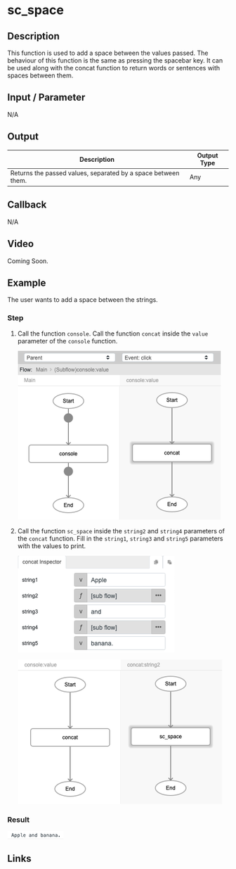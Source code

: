 # sc_space

## Description

This function is used to add a space between the values passed. The behaviour of this function is the same as pressing the spacebar key. It can be used along with the concat function to return words or sentences with spaces between them.

## Input / Parameter

N/A

## Output

| Description | Output Type |
| ------ | ------ |
| Returns the passed values, separated by a space between them. | Any |

## Callback

N/A

## Video

Coming Soon.

<!-- Format: [![Video]({image-path}?raw=true)]({url-link}) -->

## Example

The user wants to add a space between the strings.

### Step

1. Call the function `console`. Call the function `concat` inside the `value` parameter of the `console` function.
    
    ![](../sc_space/sc_space-step-1.png?raw=true)

2. Call the function `sc_space` inside the `string2` and `string4` parameters of the `concat` function. Fill in the `string1`, `string3` and `string5` parameters with the values to print.
 
    ![](../sc_space/sc_space-step-2.png?raw=true)

    ![](../sc_space/sc_space-step-3.png?raw=true)

### Result

 ![](../sc_space/sc_space-result-1.png)

## Links